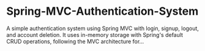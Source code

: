 # Spring-MVC-Authentication-System
A simple authentication system using Spring MVC with login, signup, logout, and account deletion. It uses in-memory storage with Spring's default CRUD operations, following the MVC architecture for…
